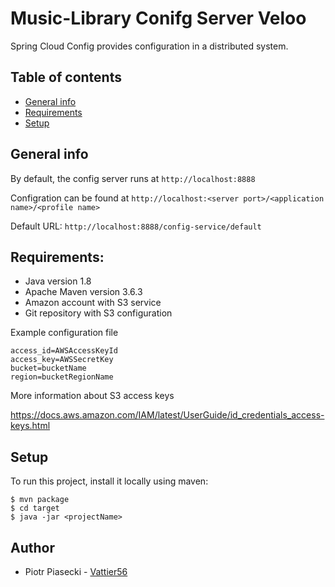# Music-Library Conifg Server Veloo
Spring Cloud Config provides configuration in a distributed system.

## Table of contents
* [General info](#general-info)
* [Requirements](#requirements)
* [Setup](#setup)

## General info
By default, the config server runs at ``` http://localhost:8888 ```

Configration can be found at ```http://localhost:<server port>/<application name>/<profile name>```


Default URL: ``` http://localhost:8888/config-service/default ```


## Requirements:
- Java version 1.8
- Apache Maven version 3.6.3
- Amazon account with S3 service
- Git repository with S3 configuration 

Example configuration file  
```
access_id=AWSAccessKeyId
access_key=AWSSecretKey
bucket=bucketName
region=bucketRegionName
```

More information about S3 access keys

https://docs.aws.amazon.com/IAM/latest/UserGuide/id_credentials_access-keys.html

## Setup

To run this project, install it locally using maven:

```
$ mvn package
$ cd target
$ java -jar <projectName>
```

## Author
* Piotr Piasecki - [Vattier56](https://github.com/Vattier56)
